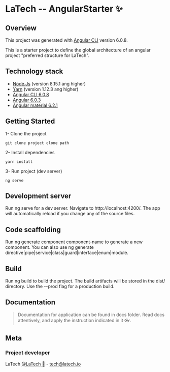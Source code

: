 # LaTech -- AngularStarter :sparkles:

## Overview

This project was generated with [Angular CLI](https://github.com/angular/angular-cli) version 6.0.8.

This is a starter project to define the global architecture of an angular project "preferred structure for LaTech".

## Technology stack

- [Node.Js](https://nodejs.org/en/) (version 8.15.1 ang higher)
- [Yarn](https://angular.io/) (version 1.12.3 ang higher)
- [Angular CLI 6.0.8](https://github.com/angular/angular-cli)
- [Angular 6.0.3](https://angular.io/)
- [Angular material 6.2.1](https://material.angular.io/)

## Getting Started

1- Clone the project

    git clone project clone path

2- Install dependencies

    yarn install

3- Run project (dev server)

    ng serve

## Development server

Run ng serve for a dev server. Navigate to http://localhost:4200/. The app will automatically reload if you change any of the source files.

## Code scaffolding

Run ng generate component component-name to generate a new component. You can also use ng generate directive|pipe|service|class|guard|interface|enum|module.

## Build

Run ng build to build the project. The build artifacts will be stored in the dist/ directory. Use the --prod flag for a production build.

## Documentation

> Documentation for application can be found in docs folder. Read docs attentively, and apply the instruction indicated in it :eyeglasses:.

## Meta

### Project developer
LaTech [@LaTech :telescope:](http://latech.io) - tech@latech.io







